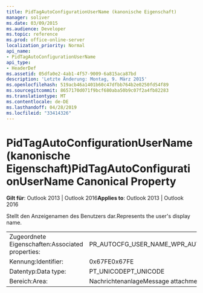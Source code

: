 ```yaml
---
title: PidTagAutoConfigurationUserName (kanonische Eigenschaft)
manager: soliver
ms.date: 03/09/2015
ms.audience: Developer
ms.topic: reference
ms.prod: office-online-server
localization_priority: Normal
api_name:
- PidTagAutoConfigurationUserName
api_type:
- HeaderDef
ms.assetid: 05dfa0e2-4ab1-4f57-9009-6a815aca87bd
description: 'Letzte Änderung: Montag, 9. März 2015'
ms.openlocfilehash: 519acb46a1401b60c47dfbb764b2e0250fd54f89
ms.sourcegitcommit: 8657170d071f9bcf680aba50b9c07f2a4fb82283
ms.translationtype: MT
ms.contentlocale: de-DE
ms.lasthandoff: 04/28/2019
ms.locfileid: "33414326"
---
```

# <a name="pidtagautoconfigurationusername-canonical-property"></a><span data-ttu-id="1b61d-103">PidTagAutoConfigurationUserName (kanonische Eigenschaft)</span><span class="sxs-lookup"><span data-stu-id="1b61d-103">PidTagAutoConfigurationUserName Canonical Property</span></span>

  
  
<span data-ttu-id="1b61d-104">**Gilt für**: Outlook 2013 | Outlook 2016</span><span class="sxs-lookup"><span data-stu-id="1b61d-104">**Applies to**: Outlook 2013 | Outlook 2016</span></span> 
  
<span data-ttu-id="1b61d-105">Stellt den Anzeigenamen des Benutzers dar.</span><span class="sxs-lookup"><span data-stu-id="1b61d-105">Represents the user's display name.</span></span>
  
|||
|:-----|:-----|
|<span data-ttu-id="1b61d-106">Zugeordnete Eigenschaften:</span><span class="sxs-lookup"><span data-stu-id="1b61d-106">Associated properties:</span></span>  <br/> |<span data-ttu-id="1b61d-107">PR_AUTOCFG_USER_NAME_W</span><span class="sxs-lookup"><span data-stu-id="1b61d-107">PR_AUTOCFG_USER_NAME_W</span></span>  <br/> |
|<span data-ttu-id="1b61d-108">Kennung:</span><span class="sxs-lookup"><span data-stu-id="1b61d-108">Identifier:</span></span>  <br/> |<span data-ttu-id="1b61d-109">0x67FE</span><span class="sxs-lookup"><span data-stu-id="1b61d-109">0x67FE</span></span>  <br/> |
|<span data-ttu-id="1b61d-110">Datentyp:</span><span class="sxs-lookup"><span data-stu-id="1b61d-110">Data type:</span></span>  <br/> |<span data-ttu-id="1b61d-111">PT_UNICODE</span><span class="sxs-lookup"><span data-stu-id="1b61d-111">PT_UNICODE</span></span>  <br/> |
|<span data-ttu-id="1b61d-112">Bereich:</span><span class="sxs-lookup"><span data-stu-id="1b61d-112">Area:</span></span>  <br/> |<span data-ttu-id="1b61d-113">Nachrichtenanlage</span><span class="sxs-lookup"><span data-stu-id="1b61d-113">Message attachment</span></span>  <br/> |
   

